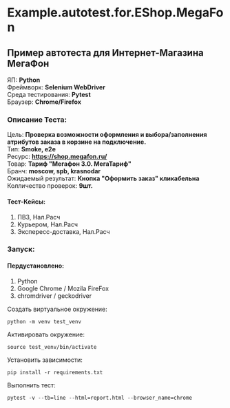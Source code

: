 # Example.autotest.for.EShop.MegaFon
## Пример автотеста для Интернет-Магазина МегаФон
 
ЯП: **Python**  
Фреймворк: **Selenium WebDriver**  
Среда тестирования: **Pytest**  
Браузер: **Chrome/Firefox**

### Описание Теста:
Цель: **Проверка возможности оформления и выбора/заполнения атрибутов заказа в корзине на подключение.**  
Тип: **Smoke, e2e**  
Ресурс: **https://shop.megafon.ru/**  
Товар: **Тариф "Мегафон 3.0. МегаТариф"**  
Бранч: **moscow, spb, krasnodar**  
Ожидаемый результат: **Кнопка "Оформить заказ" кликабельна**  
Колличество проверок: **9шт.**
#### Тест-Кейсы:
1. ПВЗ, Нал.Расч
2. Курьером, Нал.Расч
3. Экспересс-доставка, Нал.Расч

### Запуск:
#### Пердустановлено:
1. Python
2. Google Chrome / Mozila FireFox
3. chromdriver / geckodriver
   
Создать виртуальное окружение:
```
python -m venv test_venv
```
Активировать окружение:
```
source test_venv/bin/activate
```
Установить зависимости:
```
pip install -r requirements.txt
```
Выполнить тест:
```
pytest -v --tb=line --html=report.html --browser_name=chrome
```
